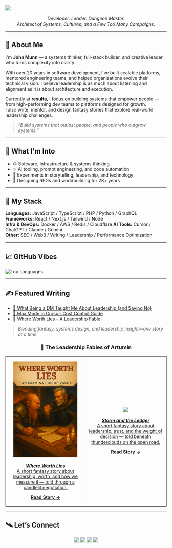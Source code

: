 <img src="https://capsule-render.vercel.app/api?type=waving&color=0D1117&height=250&section=header&text=John%20Munn&fontSize=60&fontAlign=50&fontColor=white" />

<p align="center">
  <em>Developer. Leader. Dungeon Master.<br>
  Architect of Systems, Cultures, and a Few Too Many Campaigns.</em>
</p>

---

## 🧭 About Me

I'm **John Munn** — a systems thinker, full-stack builder, and creative leader who turns complexity into clarity.

With over 20 years in software development, I’ve built scalable platforms, mentored engineering teams, and helped organizations evolve their technical vision. I believe leadership is as much about listening and alignment as it is about architecture and execution.

Currently at **resulta**, I focus on building systems that empower people — from high-performing dev teams to platforms designed for growth.  
I also write, mentor, and design fantasy stories that explore real-world leadership challenges.

> *“Build systems that outlast people, and people who outgrow systems.”*

---

## 🧠 What I'm Into

- ⚙️ Software, infrastructure & systems thinking  
- ✨ AI tooling, prompt engineering, and code automation  
- 🧪 Experiments in storytelling, leadership, and technology  
- 🎲 Designing RPGs and worldbuilding for 28+ years

---

## 🔧 My Stack

**Languages:** JavaScript / TypeScript / PHP / Python / GraphQL 
**Frameworks:** React / Next.js / Tailwind / Node  
**Infra & DevOps:** Docker / AWS / Redis / Cloudflare 
**AI Tools:** Cursor / ChatGPT / Claude / Gemini  
**Other:** SEO / Web3 / Writing / Leadership / Performance Optimization

---

## 📈 GitHub Vibes

![Top Languages](https://github-readme-stats.vercel.app/api/top-langs/?username=tawe&layout=compact&theme=tokyonight)

---

## ✍️ Featured Writing

- [🧭 What Being a DM Taught Me About Leadership (and Saying No)](https://medium.com/@johnmunn/what-being-a-dm-taught-me-about-leadership-and-saying-no-6d3aebf0abf9)  
- [🧠 Max Mode in Cursor: Cost Control Guide](https://medium.com/@johnmunn/max-mode-in-cursor-cost-control-guide)  
- [📘 Where Worth Lies – A Leadership Fable](https://medium.com/@johnmunn/where-worth-lies-an-examination-of-value-44ae76404d38)



> *Blending fantasy, systems design, and leadership insight—one story at a time.*


<h3 align="center">📖 The Leadership Fables of Artumin</h3>

<table align="center" border="1">
  <tr>
    <td align="center" width="300">
      <p><a href="https://medium.com/@johnmunn/where-worth-lies-an-examination-of-value-44ae76404d38" target="_blank">
        <img src="https://raw.githubusercontent.com/Tawe/Writings/refs/heads/main/The%20World%20of%20Artumin/Where%20Worth%20Lies%20-%20An%20Examination%20of%20Value/whereworthliesnovel.png" width="200px"><br/>
       </p>
<p><strong><em>Where Worth Lies</em></strong><br/>
A short fantasy story about leadership, worth, and how we measure it — told through a candlelit negotiation.</p>
<p><a href="https://medium.com/@johnmunn/where-worth-lies-an-examination-of-value-44ae76404d38" target="_blank"><strong>Read Story →</strong></a></p>
    </td>
    <td align="center" width="300">
      <p><a href="https://medium.com/@johnmunn/the-storm-and-the-ledger-an-examination-of-trust-a5a1249ddba0" target="_blank">
        <img src="https://miro.medium.com/v2/resize:fit:1400/format:webp/1*jT0j6c_WClqC7lKpq5Wc_w.png" width="200px"><br/>
       </p>
<p><strong><em>Storm and the Ledger</em></strong><br/>
A short fantasy story about leadership, trust, and the weight of decision — told beneath thunderclouds on the open road.</p>
<p><a href="https://medium.com/@johnmunn/the-storm-and-the-ledger-an-examination-of-trust-a5a1249ddba0" target="_blank"><strong>Read Story →</strong></a></p>
    </td>
  </tr>
</table>

---

## 🛰️ Let’s Connect

<p align="center">
  <a href="https://www.linkedin.com/in/john-munn-bbab434b/"><img src="https://img.shields.io/badge/LinkedIn-blue?style=for-the-badge&logo=linkedin"></a>
  <a href="https://medium.com/@johnmunn"><img src="https://img.shields.io/badge/Medium-black?style=for-the-badge&logo=medium"></a>
  <a href="https://dev.to/tawe"><img src="https://img.shields.io/badge/Dev.to-0A0A0A?style=for-the-badge&logo=dev.to&logoColor=white"></a>
  <a href="https://johnmunn.substack.com"><img src="https://img.shields.io/badge/Substack-orange?style=for-the-badge&logo=substack&logoColor=white"></a>
</p>



